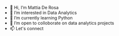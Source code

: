 - 👋 Hi, I’m Mattia De Rosa
- 👀 I’m interested in Data Analytics
- 🌱 I’m currently learning Python
- 💞️ I’m open to colloborate on data analytics projects 
- 📫 Let's connect 

<!---
MattiaMDR/MattiaMDR is a ✨ special ✨ repository because its `README.md` (this file) appears on your GitHub profile.
You can click the Preview link to take a look at your changes.
--->
